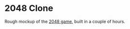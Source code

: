 2048 Clone
=======

Rough mockup of the [2048 game](https://gabrielecirulli.github.io/2048/), built in a couple of hours.